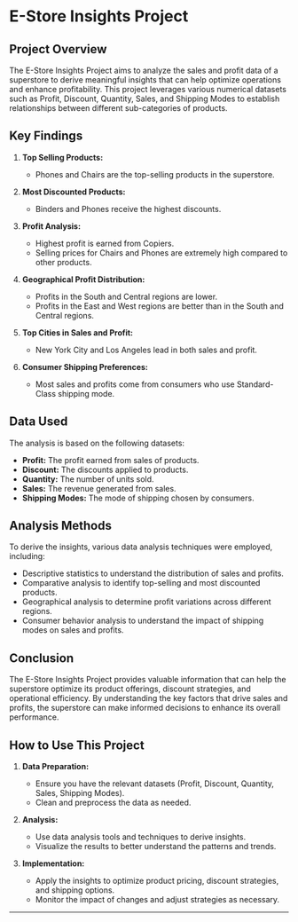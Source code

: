 # E-Store Insights Project

## Project Overview

The E-Store Insights Project aims to analyze the sales and profit data of a superstore to derive meaningful insights that can help optimize operations and enhance profitability. This project leverages various numerical datasets such as Profit, Discount, Quantity, Sales, and Shipping Modes to establish relationships between different sub-categories of products.

## Key Findings

1. **Top Selling Products:**
   - Phones and Chairs are the top-selling products in the superstore.
   
2. **Most Discounted Products:**
   - Binders and Phones receive the highest discounts.

3. **Profit Analysis:**
   - Highest profit is earned from Copiers.
   - Selling prices for Chairs and Phones are extremely high compared to other products.

4. **Geographical Profit Distribution:**
   - Profits in the South and Central regions are lower.
   - Profits in the East and West regions are better than in the South and Central regions.

5. **Top Cities in Sales and Profit:**
   - New York City and Los Angeles lead in both sales and profit.

6. **Consumer Shipping Preferences:**
   - Most sales and profits come from consumers who use Standard-Class shipping mode.

## Data Used

The analysis is based on the following datasets:
- **Profit:** The profit earned from sales of products.
- **Discount:** The discounts applied to products.
- **Quantity:** The number of units sold.
- **Sales:** The revenue generated from sales.
- **Shipping Modes:** The mode of shipping chosen by consumers.

## Analysis Methods

To derive the insights, various data analysis techniques were employed, including:
- Descriptive statistics to understand the distribution of sales and profits.
- Comparative analysis to identify top-selling and most discounted products.
- Geographical analysis to determine profit variations across different regions.
- Consumer behavior analysis to understand the impact of shipping modes on sales and profits.

## Conclusion

The E-Store Insights Project provides valuable information that can help the superstore optimize its product offerings, discount strategies, and operational efficiency. By understanding the key factors that drive sales and profits, the superstore can make informed decisions to enhance its overall performance.

## How to Use This Project

1. **Data Preparation:**
   - Ensure you have the relevant datasets (Profit, Discount, Quantity, Sales, Shipping Modes).
   - Clean and preprocess the data as needed.

2. **Analysis:**
   - Use data analysis tools and techniques to derive insights.
   - Visualize the results to better understand the patterns and trends.

3. **Implementation:**
   - Apply the insights to optimize product pricing, discount strategies, and shipping options.
   - Monitor the impact of changes and adjust strategies as necessary.

---

